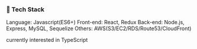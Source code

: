 ### 📌 Tech Stack
Language: Javascript(ES6+)
Front-end: React, Redux
Back-end: Node.js, Express, MySQL, Sequelize
Others: AWS(S3/EC2/RDS/Route53/CloudFront)

currently interested in TypeScript

<!--
**eensungkim/eensungkim** is a ✨ _special_ ✨ repository because its `README.md` (this file) appears on your GitHub profile.

Here are some ideas to get you started:

- 🔭 I’m currently working on ...
- 🌱 I’m currently learning ...
- 👯 I’m looking to collaborate on ...
- 🤔 I’m looking for help with ...
- 💬 Ask me about ...
- 📫 How to reach me: ...
- 😄 Pronouns: ...
- ⚡ Fun fact: ...
-->
